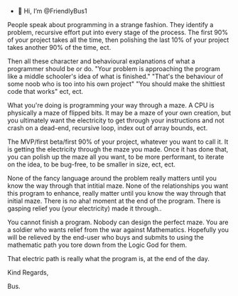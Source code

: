 - 👋 Hi, I’m @FriendlyBus1

People speak about programming in a strange fashion. They identify a problem, recursive effort put into every stage of the process. 
The first 90% of your project takes all the time, then polishing the last 10% of your project takes another 90% of the time, ect.

Then all these character and behavioural explanations of what a programmer should be or do. "Your problem is approaching the program like a middle schooler's
idea of what is finished." "That's the behaviour of some noob who is too into his own project" "You should make the shittiest code that works" ect, ect.

What you're doing is programming your way through a maze. A CPU is physically a maze of flipped bits. It may be a maze of your own creation, but you 
ultimately want the electricity to get through your instructions and not crash on a dead-end, recursive loop, index out of array bounds, ect.

The MVP/first beta/first 90% of your project, whatever you want to call it. It is getting the electricity through the maze you made. Once it has done that,
you can polish up the maze all you want, to be more performant, to iterate on the idea, to be bug-free, to be smaller in size, ect, ect.

None of the fancy language around the problem really matters until you know the way through that intitial maze. 
None of the relationships you want this program to enhance, really matter until you know the way through that initial maze. 
There is no aha! moment at the end of the program. There is gasping relief you (your electricity) made it through..

You cannot finish a program. Nobody can design the perfect maze. You are a soldier who wants relief from the war 
against Mathematics. Hopefully you will be relieved by the end-user who buys and submits to using the mathematic
path you tore down from the Logic God for them.

That electric path is really what the program is, at the end of the day.

Kind Regards,

Bus.

<!---
FriendlyBus1/FriendlyBus1 is a ✨ special ✨ repository because its `README.md` (this file) appears on your GitHub profile.
You can click the Preview link to take a look at your changes.
--->
